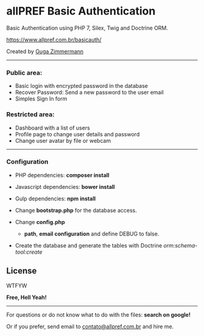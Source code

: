 # allPREF Basic Authentication

Basic Authentication using PHP 7, Silex, Twig and Doctrine ORM.

https://www.allpref.com.br/basicauth/

Created by [Guga Zimmermann](https://github.com/allprefsistemas/)

---

### Public area:
  - Basic login with encrypted password in the database
  - Recover Password: Send a new password to the user email
  - Simples Sign In form

### Restricted area:
  - Dashboard with a list of users
  - Profile page to change user details and password
  - Change user avatar by file or webcam

---

### Configuration
* PHP dependencies: **composer install**
* Javascript dependencies: **bower install**
* Gulp dependencies: **npm install**

* Change **bootstrap.php** for the database access.
* Change **config.php**
    - **path**, **email configuration** and define DEBUG to false.
* Create the database and generate the tables with Doctrine _orm:schema-tool:create_

License
----
WTFYW

**Free, Hell Yeah!**

----
For questions or do not know what to do with the files: **search on google!**

Or if you prefer, send email to contato@allpref.com.br and hire me.